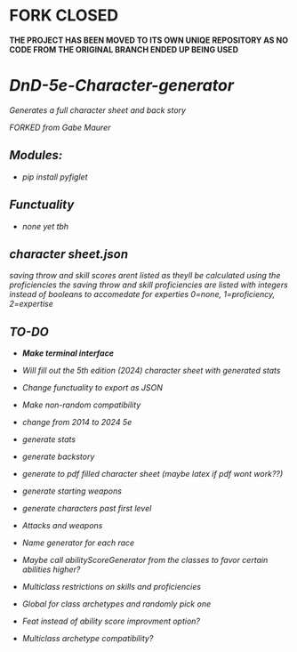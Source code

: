 # **FORK CLOSED**
**THE PROJECT HAS BEEN MOVED TO ITS OWN UNIQE REPOSITORY AS NO CODE FROM THE ORIGINAL BRANCH ENDED UP BEING USED**


# *DnD-5e-Character-generator*
*Generates a full character sheet and back story*

*FORKED from Gabe Maurer*


## *Modules:*
  - *pip install pyfiglet*

## *Functuality*
  - *none yet tbh*


## *character sheet.json*
  *saving throw and skill scores arent listed as theyll be calculated using the proficiencies*
  *the saving throw and skill proficiencies are listed with integers instead of booleans to accomedate for experties 0=none, 1=proficiency, 2=expertise*



## *TO-DO*
  - ***Make terminal interface***
  
  - *Will fill out the 5th edition (2024) character sheet with generated stats*
  
  - *Change functuality to export as JSON*
  
  - *Make non-random compatibility*
  
  - *change from 2014 to 2024 5e*
  
  - *generate stats*
  
  - *generate backstory*
  
  - *generate to pdf filled character sheet (maybe latex if pdf wont work??)*
  
  - *generate starting weapons*
  
  - *generate characters past first level*
  
  - *Attacks and weapons*
  
  - *Name generator for each race*
  
  - *Maybe call abilityScoreGenerator from the classes to favor certain abilities higher?*
  
  - *Multiclass restrictions on skills and proficiencies*
  
  - *Global for class archetypes and randomly pick one*
  
  - *Feat instead of ability score improvment option?*
  
  - *Multiclass archetype compatibility?*